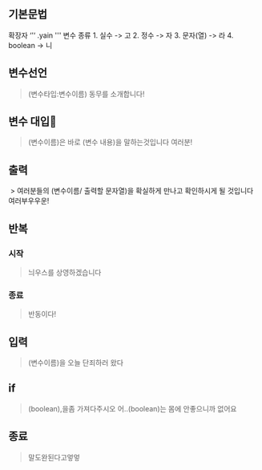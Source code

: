 
## 기본문법

확장자 ‘’‘ .yain '''
변수 종류 
	1. 실수 -> 고
	2. 정수 -> 자
	3. 문자(열) -> 라
	4. boolean -> 니

## 변수선언 

> (변수타입:변수이름) 동무를 소개합니다!

## 변수 대입

> (변수이름)은 바로 (변수 내용)을 말하는것입니다 여러분!

## 출력

 > 여러분들의 (변수이름/ 출력할 문자열)을 확실하게 만나고 확인하시게 될 것입니다 여러부우우운!
## 반복

### 시작

> 늬우스를 상영하겠습니다
### 종료

> 반동이다!

## 입력

> (변수이름)을 오늘 단죄하러 왔다


## if

> (boolean),을좀 가져다주시오
> 어..(boolean)는 몸에 안좋으니까
> 없어요

## 종료

> 말도완된다고엏엏